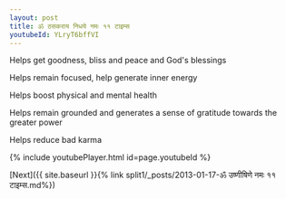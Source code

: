 ```yaml
---
layout: post
title: ॐ ठसकराय निधये नमः ११ टाइम्स
youtubeId: YLryT6bffVI
---
```

 
 
Helps get goodness, bliss and peace and God's blessings
 
Helps remain focused, help generate inner energy 
 
Helps boost physical and mental health 
 
Helps remain grounded and generates a sense of gratitude towards the greater power 
 
Helps reduce bad karma
 
 
 
 


{% include youtubePlayer.html id=page.youtubeId %}
 
[Next]({{ site.baseurl }}{% link  split1/_posts/2013-01-17-ॐ उष्णीषिणे नमः ११ टाइम्स.md%})
 
